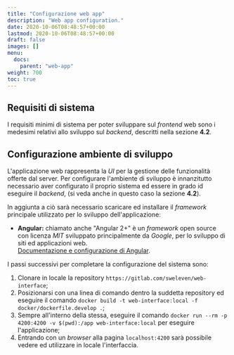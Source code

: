 ```yaml
---
title: "Configurazione web app"
description: "Web app configuration."
date: 2020-10-06T08:48:57+00:00
lastmod: 2020-10-06T08:48:57+00:00
draft: false
images: []
menu:
  docs:
    parent: "web-app"
weight: 700
toc: true
---
```


## Requisiti di sistema
I requisiti minimi di sistema per poter sviluppare sul *frontend* web sono i medesimi relativi allo sviluppo sul *backend*, descritti nella sezione **4.2**.

## Configurazione ambiente di sviluppo
L'applicazione web rappresenta la *UI* per la gestione delle funzionalità offerte dal server. Per configurare l'ambiente di sviluppo è innanzitutto necessario aver configurato il proprio sistema ed essere in grado id eseguire il *backend*, (si veda anche in questo caso la sezione **4.2**).

In aggiunta a ciò sarà necessario scaricare ed installare il *framework* principale utilizzato per lo sviluppo dell'applicazione:
- **Angular:** chiamato anche "Angular 2+"  è un *framework* open source con licenza *MIT* sviluppato principalmente da *Google*, per lo sviluppo di siti ed applicazioni web.</br>
  [Documentazione e configurazione di Angular](https://angular.io/guide/setup-local).

I passi successivi per completare la configurazione del sistema sono:
1. Clonare in locale la repository `https://gitlab.com/sweleven/web-interface`;
2. Posizionarsi con una linea di comando dentro la suddetta repository ed eseguire il comando `docker build -t web-interface:local -f docker/dockerfile.develop .`;
3. Sempre all'interno della stessa, eseguire il comando `docker run --rm -p 4200:4200 -v $(pwd):/app web-interface:local` per eseguire l'applicazione;
4. Entrando con un *browser* alla pagina `localhost:4200` sarà possibile vedere ed utilizzare in locale l'interfaccia.
